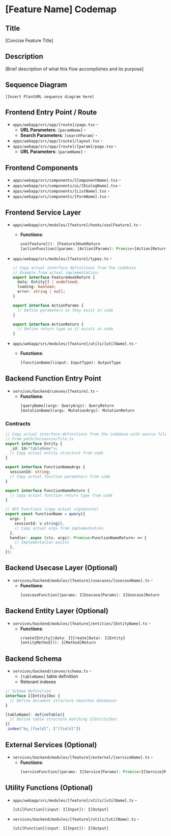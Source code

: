 # [Feature Name] Codemap

<!-- Replace [Feature Name] with actual feature name, e.g. "Budget Management", "User Authentication" -->

## Title

[Concise Feature Title]

<!-- e.g. "Budget Creation and Management", "User Profile Management" -->

## Description

[Brief description of what this flow accomplishes and its purpose]

<!-- e.g. "Allows users to create, view, edit, and delete personal budgets with category-based expense tracking" -->

## Sequence Diagram

```plantuml
[Insert PlantUML sequence diagram here]
```

<!--
Sequence diagram should show:
1. User interaction with the page component
2. Page component calling the service layer hook
3. Hook calling the backend function with typed parameters
4. Backend processing and database operations
5. Response flow back through the layers
6. UI update to reflect changes

Use format: [Actor] -> [Target] : functionName(params: ParamType): ReturnType
Include all major function calls between layers with exact parameter and return types from the codebase
Examples: useHook(): HookReturnType, apiCall(args: ArgsType): ResponseType
Show error handling paths if applicable
Demonstrate the complete user journey for this specific flow
-->

## Frontend Entry Point / Route

<!-- List the main entry points and routes for this specific flow -->

- `apps/webapp/src/app/[route]/page.tsx` - <!-- Main page component, e.g. budget/page.tsx, profile/page.tsx -->
  - **URL Parameters**: `[paramName]` - <!-- e.g. budgetId from /budget/[budgetId] -->
  - **Search Parameters**: `[searchParam]` - <!-- e.g. ?category=food&month=2024-01 -->
- `apps/webapp/src/app/[route]/layout.tsx` - <!-- Feature layout if needed -->
- `apps/webapp/src/app/[route]/[param]/page.tsx` - <!-- Dynamic routes if needed, e.g. budget/[id]/page.tsx -->
  - **URL Parameters**: `[paramName]` - <!-- List all dynamic route parameters -->

## Frontend Components

<!-- List UI components for this specific flow only -->

- `apps/webapp/src/components/[ComponentName].tsx` - <!-- Primary component, e.g. BudgetDashboard, UserProfile -->
- `apps/webapp/src/components/ui/[DialogName].tsx` - <!-- Modal/dialog components if needed -->
- `apps/webapp/src/components/[ListName].tsx` - <!-- List components if needed -->
- `apps/webapp/src/components/[FormName].tsx` - <!-- Form components if needed -->

## Frontend Service Layer

<!-- List hooks and services for this specific flow with key function interfaces -->

- `apps/webapp/src/modules/[feature]/hooks/use[Feature].ts` - <!-- Main data hook, e.g. useBudget, useProfile -->
  - **Functions**:
    ```typescript
    use[Feature](): [Feature]HookReturn
    [actionFunction](params: [Action]Params): Promise<[Action]Return>
    ```
    <!-- e.g. useBudget(): BudgetHookReturn, createBudget(params: CreateBudgetParams): Promise<BudgetReturn> -->
- `apps/webapp/src/modules/[feature]/types.ts` - <!-- Frontend type definitions -->

  ```typescript
  // Copy actual interface definitions from the codebase
  // Example from actual implementation:
  export interface FeatureHookReturn {
    data: Entity[] | undefined;
    loading: boolean;
    error: string | null;
  }

  export interface ActionParams {
    // Define parameters as they exist in code
  }

  export interface ActionReturn {
    // Define return type as it exists in code
  }
  ```

- `apps/webapp/src/modules/[feature]/utils/[utilName].ts` - <!-- Utility functions if needed -->
  - **Functions**:
    ```typescript
    [functionName](input: InputType): OutputType
    ```
    <!-- e.g. formatCurrency(amount: Amount): FormattedCurrency -->

## Backend Function Entry Point

<!-- List Convex functions for this specific flow with function interfaces -->

- `services/backend/convex/[feature].ts` - <!-- Main backend file, e.g. budget.ts, auth.ts -->
  - **Functions**:
    ```typescript
    [queryName](args: QueryArgs): QueryReturn
    [mutationName](args: MutationArgs): MutationReturn
    ```
    <!-- e.g. getBudget(args: GetBudgetArgs): BudgetReturn, createBudget(args: CreateBudgetArgs): Id<"budgets"> -->

### Contracts

<!-- Define the exact API contracts for this flow -->

```typescript
// Copy actual interface definitions from the codebase with source file comments
// From path/to/source/file.ts
export interface Entity {
  _id: Id<"tableName">;
  // Copy actual entity structure from code
}

export interface FunctionNameArgs {
  sessionId: string;
  // Copy actual function parameters from code
}

export interface FunctionNameReturn {
  // Copy actual function return type from code
}

// API Functions (copy actual signatures)
export const functionName = query({
  args: {
    sessionId: v.string(),
    // Copy actual args from implementation
  },
  handler: async (ctx, args): Promise<FunctionNameReturn> => {
    // Implementation exists
  },
});
```

## Backend Usecase Layer (Optional)

<!-- List usecase files if complex business logic exists -->

- `services/backend/modules/[feature]/usecases/[usecaseName].ts` - <!-- Specific usecase, e.g. createBudget.ts -->
  - **Functions**:
    ```typescript
    [usecaseFunction](params: I[Usecase]Params): I[Usecase]Return
    ```
    <!-- e.g. validateBudgetLimits(params: IValidateBudgetParams): IValidationResult -->

## Backend Entity Layer (Optional)

<!-- List entity/domain files if using domain-driven design -->

- `services/backend/modules/[feature]/entities/[EntityName].ts` - <!-- Domain model -->
  - **Functions**:
    ```typescript
    create[Entity](data: I[Create]Data): I[Entity]
    [entityMethod](): I[Method]Return
    ```
    <!-- e.g. createBudget(data: ICreateBudgetData): IBudget, isValid(): IValidationResult -->

## Backend Schema

<!-- Database schema definitions for this flow -->

- `services/backend/convex/schema.ts` - <!-- Schema definitions -->
  - `[tableName]` table definition
  - Relevant indexes

```typescript
// Schema Definition
interface I[Entity]Doc {
  // Define document structure (matches database)
}

[tableName]: defineTable({
  // Define table structure matching I[Entity]Doc
})
.index("by_[field]", ["[field]"])
```

## External Services (Optional)

<!-- List external service integrations if needed -->

- `services/backend/modules/[feature]/external/[serviceName].ts` - <!-- Third-party integration -->
  - **Functions**:
    ```typescript
    [serviceFunction](params: I[Service]Params): Promise<I[Service]Return>
    ```
    <!-- e.g. sendEmail(params: IEmailParams): Promise<IEmailResult> -->

## Utility Functions (Optional)

<!-- List utility functions specific to this flow -->

- `apps/webapp/src/modules/[feature]/utils/[utilName].ts` - <!-- Frontend utilities -->
  ```typescript
  [utilFunction](input: I[Input]): I[Output]
  ```
- `services/backend/modules/[feature]/utils/[utilName].ts` - <!-- Backend utilities -->
  ```typescript
  [utilFunction](input: I[Input]): I[Output]
  ```
